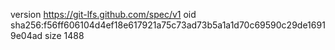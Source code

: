 version https://git-lfs.github.com/spec/v1
oid sha256:f56ff606104d4ef18e617921a75c73ad73b5a1a1d70c69590c29de16919e04ad
size 1488
